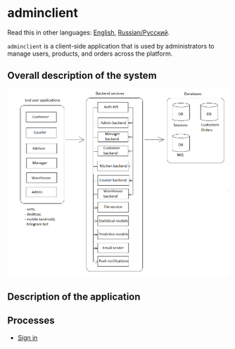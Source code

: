 # adminclient

Read this in other languages: [English](adminclient.md), [Russian/Русский](adminclient.ru.md). 

`adminclient` is a client-side application that is used by administrators to manage users, products, and orders across the platform.

## Overall description of the system 

![system_overall](../img/system_overall.png)

## Description of the application

## Processes 

- [Sign in](../processes/customer/signin.md)
